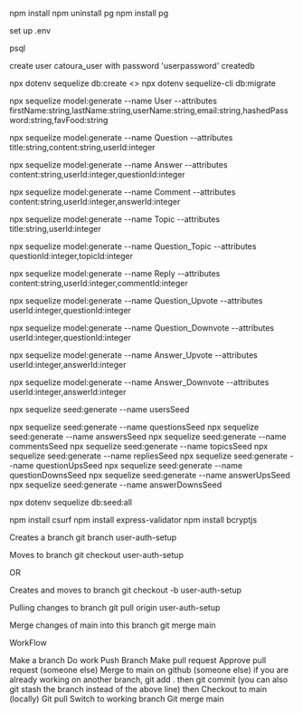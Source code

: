 npm install
npm uninstall pg
npm install pg

set up .env


psql

create user catoura_user with password 'userpassword' createdb

npx dotenv sequelize db:create
<<OR>> npx dotenv sequelize-cli db:migrate

npx sequelize model:generate --name User --attributes firstName:string,lastName:string,userName:string,email:string,hashedPassword:string,favFood:string

npx sequelize model:generate --name Question --attributes title:string,content:string,userId:integer

npx sequelize model:generate --name Answer --attributes content:string,userId:integer,questionId:integer

npx sequelize model:generate --name Comment --attributes
content:string,userId:integer,answerId:integer

npx sequelize model:generate --name Topic --attributes title:string,userId:integer

npx sequelize model:generate --name Question_Topic --attributes questionId:integer,topicId:integer

npx sequelize model:generate --name Reply --attributes content:string,userId:integer,commentId:integer

npx sequelize model:generate --name Question_Upvote --attributes userId:integer,questionId:integer

npx sequelize model:generate --name Question_Downvote --attributes userId:integer,questionId:integer

npx sequelize model:generate --name Answer_Upvote --attributes userId:integer,answerId:integer

npx sequelize model:generate --name Answer_Downvote --attributes userId:integer,answerId:integer


npx sequelize seed:generate --name usersSeed

npx sequelize seed:generate --name questionsSeed
npx sequelize seed:generate --name answersSeed
npx sequelize seed:generate --name commentsSeed
npx sequelize seed:generate --name topicsSeed
npx sequelize seed:generate --name repliesSeed
npx sequelize seed:generate --name questionUpsSeed
npx sequelize seed:generate --name questionDownsSeed
npx sequelize seed:generate --name answerUpsSeed
npx sequelize seed:generate --name answerDownsSeed




npx dotenv sequelize db:seed:all

npm install csurf
npm install express-validator
npm install bcryptjs


Creates a branch
git branch user-auth-setup

Moves to branch
git checkout user-auth-setup

OR

Creates and moves to branch
git checkout -b user-auth-setup

Pulling changes to branch
git pull origin user-auth-setup

Merge changes of main into this branch
git merge main

WorkFlow

Make a branch
Do work
Push Branch
Make pull request
Approve pull request (someone else)
Merge to main on github (someone else)
if you are already working on another branch, git add . then git commit
(you  can also git stash the branch instead of the above line)
then Checkout to main (locally)
Git pull
Switch to working branch
Git merge main
